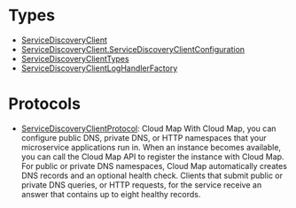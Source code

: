 # Types

  - [ServiceDiscoveryClient](/aws-sdk-swift/reference/0.x/AWSServiceDiscovery/ServiceDiscoveryClient)
  - [ServiceDiscoveryClient.ServiceDiscoveryClientConfiguration](/aws-sdk-swift/reference/0.x/AWSServiceDiscovery/ServiceDiscoveryClient_ServiceDiscoveryClientConfiguration)
  - [ServiceDiscoveryClientTypes](/aws-sdk-swift/reference/0.x/AWSServiceDiscovery/ServiceDiscoveryClientTypes)
  - [ServiceDiscoveryClientLogHandlerFactory](/aws-sdk-swift/reference/0.x/AWSServiceDiscovery/ServiceDiscoveryClientLogHandlerFactory)

# Protocols

  - [ServiceDiscoveryClientProtocol](/aws-sdk-swift/reference/0.x/AWSServiceDiscovery/ServiceDiscoveryClientProtocol):
    <fullname>Cloud Map</fullname>
    With Cloud Map, you can configure public DNS, private DNS, or HTTP namespaces that your microservice
    applications run in. When an instance becomes available, you can call the Cloud Map API to register the instance
    with Cloud Map. For public or private DNS namespaces, Cloud Map automatically creates DNS records and an optional
    health check. Clients that submit public or private DNS queries, or HTTP requests, for the service receive an answer
    that contains up to eight healthy records.
